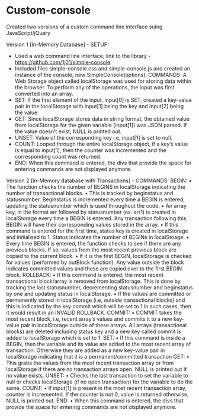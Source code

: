 # Custom-console

Created two versions of a custom command line interface suing JavaScript/jQuery

Version 1 [In-Memory Database] -
SETUP:
-	Used a web command line interface, link to the library - https://github.com/1j01/simple-console.
-	Included files simple-console.css and simple-console.js and created an instance of the console, new SimpleConsole(options).
COMMANDS:
A Web Storage object called localStorage was used for storing data within the browser.
To perform any of the operations, the input was first converted into an array.
-	SET: If the first element of the input, input[0] is SET, created a key-value pair in the localStorage with input[1] being the key and input[2] being the value.
-	GET: Since localStorage stores data in string format, the obtained value from localStorage for the given variable (input[1]) was JSON parsed. If the value doesn’t exist, NULL is printed out.
-	UNSET: Value of the corresponding key i.e, input[1] is set to null.
-	COUNT: Looped through the entire localStorage object, if a key’s value is equal to input[1], then the counter was incremented and the corresponding count was returned.
-	END: When this command is entered, the divs that provide the space for entering commands are not displayed anymore.

Version 2 [In-Memory database with Transactions] -
COMMANDS:
BEGIN: 
•	The function checks the number of BEGINS in localStorage indicating the number of transactional blocks. 
•	This is tracked by beginstatus and statusnumber. Beginstatus is incremented every time a BEGIN is entered, updating the statusnumber which is used throughout the code.
•	An array key, in the format arr followed by statusnumber (ex. arr1) is created in localStorage every time a BEGIN is entered. Any transaction following this BEGIN will have their corresponding values stored in the array.
•	If this command is entered for the first time, status key is created in localStorage and initialised to 1. Status indicates the number of BEGINs in localStoage.
•	Every time BEGIN is entered, the function checks to see if there are any previous blocks. If so, values from the most recent previous block are copied to the current block.
•	If it is the first BEGIN, localStorage is checked for values (performed by outBlock function). Any value outside the block indicates committed values and these are copied over to the first BEGIN block.
ROLLBACK:
•	If this command is entered, the most recent transactional block/array is removed from localStorage. This is done by tracking the last statusnumber, decrementing statusnumber and beginstatus by one and updating status in localStorage.
•	If the values are committed or permanently stored in localStorage (i.e, outside transactional blocks) and this is indicated by the key commit which will be set to 1 in such cases, then it would result in an INVALID ROLLBACK.
COMMIT:
•	COMMIT takes the most recent block, i.e, recent array’s values and commits it to a new key-value pair in localStorage outside of these arrays. All arrays (transactional blocks) are deleted including status key and a new key called commit is added to localStorage which is set to 1.
SET:
•	If this command is inside a BEGIN, then the variable and its value are added to the most recent array of transaction. Otherwise they are added as a new key-value pair in localStorage indicating that it is a permanent/committed transaction
GET:
•	This grabs the values from the most recent transaction array or from localStorage if there are no transaction arrays open. NULL is printed out if no value exists.
UNSET:
•	Checks the last transaction to set the variable to null or checks localStorage (if no open transaction) for the variable to do the same.
COUNT:
•	If input[1] is present in the most recent transaction array, counter is incremented. If the counter is not 0, value is returned otherwise, NULL is printed out.
END:
•	When this command is entered, the divs that provide the space for entering commands are not displayed anymore.
